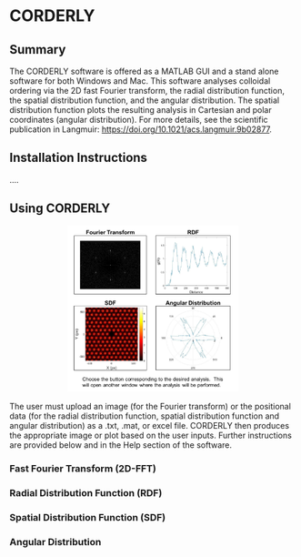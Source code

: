 # CORDERLY

## Summary
The CORDERLY software is offered as a MATLAB GUI and a stand alone software for both Windows and Mac.  This software analyses colloidal ordering via the 2D fast Fourier transform, the radial distribution function, the spatial distribution function, and the angular distribution. The spatial distribution function plots the resulting analysis in Cartesian and polar coordinates (angular distribution). For more details, see the scientific publication in Langmuir: https://doi.org/10.1021/acs.langmuir.9b02877.

## Installation Instructions


....

## Using CORDERLY

<p align="center">
    <img src="https://raw.githubusercontent.com/adrena-lab/CORDERLY/master/Figures/MATLAB/H_COG_1.png" width="300">
</p>

The user must upload an image (for the Fourier transform) or the positional data (for the radial distribution function, spatial distribution function and angular distribution) as a .txt, .mat, or excel file.  CORDERLY then produces the appropriate image or plot based on the user inputs.  Further instructions are provided below and in the Help section of the software.  

### Fast Fourier Transform (2D-FFT)


### Radial Distribution Function (RDF)


### Spatial Distribution Function (SDF)


### Angular Distribution 

